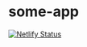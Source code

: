 # some-app
[![Netlify Status](https://api.netlify.com/api/v1/badges/d7951169-a33f-45f1-9caa-f5976eb51bd5/deploy-status)](https://app.netlify.com/sites/soft-crumble-1fd75e/deploys)